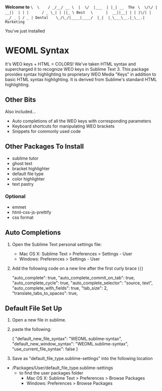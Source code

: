 ******************Welcome to******************
`\  \    / _/__/ __ \  |  \/  |___  | |_| __  The`
` \  \/\/ |  __||  | | |      / _ \_| | ||_ \ Best`
`  \      |  __||__| | | |\/| | __/ _ | / _ | Dental`
`   \_/\_/|____|____/  |_|  |_\___\__.|_\__.| Marketing`

You've just installed 
# WEOML Syntax
It's WEO keys + HTML = COLORS! We've taken HTML syntax and supercharged it to recognize WEO keys in Sublime Text 3.
This package provides syntax highlighting to proprietary WEO Media "Keys" in addition to basic HTML syntax highlighting. It is derived from Sublime's standard HTML highlighting. 

## Other Bits
Also included...
  - Auto completions of all the WEO keys with corresponding parameters
  - Keyboard shortcuts for manipulating WEO brackets
  - Snippets for commonly used code

## Other Packages To Install
  - sublime tutor
  - ghost text
  - bracket highlighter
  - default file type
  - color highlighter
  - text pastry

### Optional
  - emmet
  - html-css-js-prettify
  - css format

## Auto Completions
1. Open the Sublime Text personal settings file:
    - Mac OS X: Sublime Text > Preferences > Settings - User
    - Windows: Preferences > Settings - User

2. Add the following code on a new line after the first curly brace (`{`)   


    "auto_complete": true,
    "auto_complete_commit_on_tab": true,
    "auto_complete_cycle": true,
    "auto_complete_selector": "source, text",
    "auto_complete_with_fields": true,
    "tab_size": 2,
    "translate_tabs_to_spaces": true, 

 

## Default File Set Up
1. Open a new file in sublime.
2. paste the following:
 

      {
      "default_new_file_syntax": "WEOML.sublime-syntax",
      "default_new_window_syntax": "WEOML.sublime-syntax",
      "use_current_file_syntax": false
      }
      
      

3. Save as "default_file_type.sublime-settings" into the following location
  - /Packages/User/default_file_type.sublime-settings
    - to find the user packages folder
      - Mac OS X: Sublime Text > Preferences > Browse Packages
      - Windows: Preferences > Browse Packages
